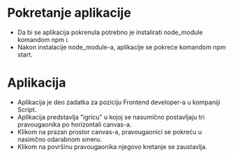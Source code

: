 # Pokretanje aplikacije

- Da bi se aplikacija pokrenula potrebno je instalirati node_module komandom npm i.
- Nakon instalacije node_module-a, aplikacije se pokreće komandom npm start.

# Aplikacija

- Aplikacija je deo zadatka za poziciju Frontend developer-a u kompaniji Script.
- Aplikacija predstavlja "igricu" u kojoj se nasumično postavljaju tri pravougaonika po horizontali canvas-a.
- Klikom na prazan prostor canvas-a, pravougaonici se pokreću u nasimčno odarabnom smeru.
- Klikom na površinu pravougaonika njegovo kretanje se zaustavlja.
